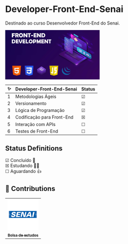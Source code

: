 # Developer-Front-End-Senai
Destinado ao curso Desenvolvedor Front-End do Senai.

<p align="left">
  <img src="https://github.com/lopesestacio/Desenvolvedor-Front-End-Senai/blob/master/Front.png" width="60%",  title="imagelogo">
</p>

✨| Developer-Front-End-Senai | Status
--- | ---| ---
1 | Metodologias Ágeis | &#9745;
2 | Versionamento |  &#9745;
3 | Lógica de Programação |   &#9745;
4 | Codificação para Front-End |  &#9746;
5 | Interação com APIs |  &#9744;
6 | Testes de Front-End  |  &#9744;

## Status Definitions

 &#9745; Concluído 🎉 <br>
 &#9746; Estudando 👨‍💻 <br>
 &#9744; Aguardando 👍<br>
 
## 🤝 Contributions
<table>
  <tr>
    <td align="center">
      <a href="https://www.pe.senai.br/">
        <img src="https://github.com/lopesestacio/Desenvolvedor-Front-End-Senai/blob/master/LogoSenai.png" width="100px;" alt="Senai"/><br>
        <sub> 
           <b>Bolsa de estudos</b> 
        </sub>
      </a>
    </td>
  </tr>
</table>
